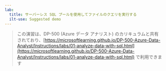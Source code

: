 ```yaml
---
lab:
  title: サーバーレス SQL プールを使用してファイルのクエリを実行する
  ilt-use: Suggested demo
---
```


> この演習は、DP-500 (Azure データ アナリスト) のカリキュラムと共有されており、[https://microsoftlearning.github.io/DP-500-Azure-Data-Analyst/Instructions/labs/01-analyze-data-with-sql.html](https://microsoftlearning.github.io/DP-500-Azure-Data-Analyst/Instructions/labs/01-analyze-data-with-sql.html) で利用できます
